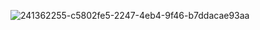 ![241362255-c5802fe5-2247-4eb4-9f46-b7ddacae93aa](https://github.com/mk14lib/Code-Snippets/assets/59381047/1cdfaefc-c69d-4611-afaf-6ac33d75a31b)
